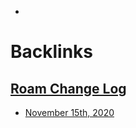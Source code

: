 - 

# Backlinks
## [Roam Change Log](<Roam Change Log.md>)
- [November 15th, 2020](<November 15th, 2020.md>)

